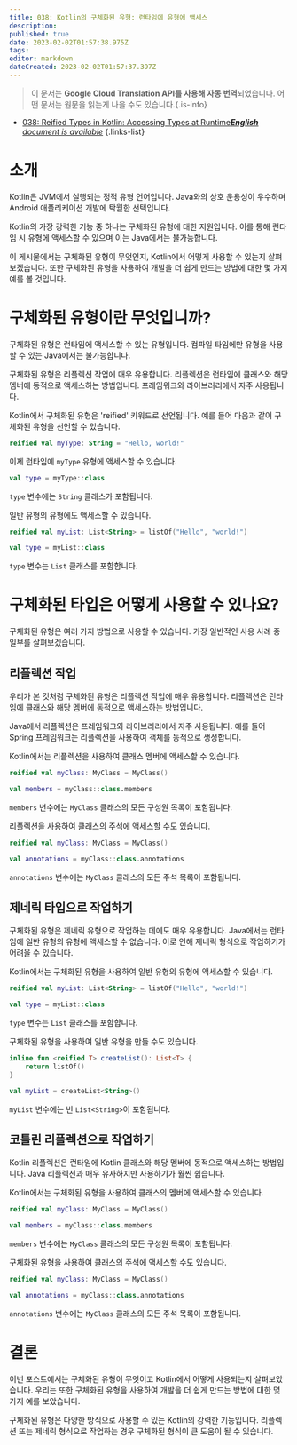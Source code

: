 ```yaml
---
title: 038: Kotlin의 구체화된 유형: 런타임에 유형에 액세스
description: 
published: true
date: 2023-02-02T01:57:38.975Z
tags: 
editor: markdown
dateCreated: 2023-02-02T01:57:37.397Z
---
```


> 이 문서는 **Google Cloud Translation API를 사용해 자동 번역**되었습니다.
어떤 문서는 원문을 읽는게 나을 수도 있습니다.{.is-info}



- [038: Reified Types in Kotlin: Accessing Types at Runtime***English** document is available*](/en/Knowledge-base/Kotlin/Learning/038-reified-types-in-kotlin-accessing-types-at-runtime)
{.links-list}


# 소개

Kotlin은 JVM에서 실행되는 정적 유형 언어입니다. Java와의 상호 운용성이 우수하며 Android 애플리케이션 개발에 탁월한 선택입니다.

Kotlin의 가장 강력한 기능 중 하나는 구체화된 유형에 대한 지원입니다. 이를 통해 런타임 시 유형에 액세스할 수 있으며 이는 Java에서는 불가능합니다.

이 게시물에서는 구체화된 유형이 무엇인지, Kotlin에서 어떻게 사용할 수 있는지 살펴보겠습니다. 또한 구체화된 유형을 사용하여 개발을 더 쉽게 만드는 방법에 대한 몇 가지 예를 볼 것입니다.

# 구체화된 유형이란 무엇입니까?

구체화된 유형은 런타임에 액세스할 수 있는 유형입니다. 컴파일 타임에만 유형을 사용할 수 있는 Java에서는 불가능합니다.

구체화된 유형은 리플렉션 작업에 매우 유용합니다. 리플렉션은 런타임에 클래스와 해당 멤버에 동적으로 액세스하는 방법입니다. 프레임워크와 라이브러리에서 자주 사용됩니다.

Kotlin에서 구체화된 유형은 'reified' 키워드로 선언됩니다. 예를 들어 다음과 같이 구체화된 유형을 선언할 수 있습니다.

```kotlin
reified val myType: String = "Hello, world!"
```

이제 런타임에 `myType` 유형에 액세스할 수 있습니다.

```kotlin
val type = myType::class
```

`type` 변수에는 `String` 클래스가 포함됩니다.

일반 유형의 유형에도 액세스할 수 있습니다.

```kotlin
reified val myList: List<String> = listOf("Hello", "world!")

val type = myList::class
```

`type` 변수는 `List` 클래스를 포함합니다.

# 구체화된 타입은 어떻게 사용할 수 있나요?

구체화된 유형은 여러 가지 방법으로 사용할 수 있습니다. 가장 일반적인 사용 사례 중 일부를 살펴보겠습니다.

## 리플렉션 작업

우리가 본 것처럼 구체화된 유형은 리플렉션 작업에 매우 유용합니다. 리플렉션은 런타임에 클래스와 해당 멤버에 동적으로 액세스하는 방법입니다.

Java에서 리플렉션은 프레임워크와 라이브러리에서 자주 사용됩니다. 예를 들어 Spring 프레임워크는 리플렉션을 사용하여 객체를 동적으로 생성합니다.

Kotlin에서는 리플렉션을 사용하여 클래스 멤버에 액세스할 수 있습니다.

```kotlin
reified val myClass: MyClass = MyClass()

val members = myClass::class.members
```

`members` 변수에는 `MyClass` 클래스의 모든 구성원 목록이 포함됩니다.

리플렉션을 사용하여 클래스의 주석에 액세스할 수도 있습니다.

```kotlin
reified val myClass: MyClass = MyClass()

val annotations = myClass::class.annotations
```

`annotations` 변수에는 `MyClass` 클래스의 모든 주석 목록이 포함됩니다.

## 제네릭 타입으로 작업하기

구체화된 유형은 제네릭 유형으로 작업하는 데에도 매우 유용합니다. Java에서는 런타임에 일반 유형의 유형에 액세스할 수 없습니다. 이로 인해 제네릭 형식으로 작업하기가 어려울 수 있습니다.

Kotlin에서는 구체화된 유형을 사용하여 일반 유형의 유형에 액세스할 수 있습니다.

```kotlin
reified val myList: List<String> = listOf("Hello", "world!")

val type = myList::class
```

`type` 변수는 `List` 클래스를 포함합니다.

구체화된 유형을 사용하여 일반 유형을 만들 수도 있습니다.

```kotlin
inline fun <reified T> createList(): List<T> {
    return listOf()
}

val myList = createList<String>()
```

`myList` 변수에는 빈 `List<String>`이 포함됩니다.

## 코틀린 리플렉션으로 작업하기

Kotlin 리플렉션은 런타임에 Kotlin 클래스와 해당 멤버에 동적으로 액세스하는 방법입니다. Java 리플렉션과 매우 유사하지만 사용하기가 훨씬 쉽습니다.

Kotlin에서는 구체화된 유형을 사용하여 클래스의 멤버에 액세스할 수 있습니다.

```kotlin
reified val myClass: MyClass = MyClass()

val members = myClass::class.members
```

`members` 변수에는 `MyClass` 클래스의 모든 구성원 목록이 포함됩니다.

구체화된 유형을 사용하여 클래스의 주석에 액세스할 수도 있습니다.

```kotlin
reified val myClass: MyClass = MyClass()

val annotations = myClass::class.annotations
```

`annotations` 변수에는 `MyClass` 클래스의 모든 주석 목록이 포함됩니다.

# 결론

이번 포스트에서는 구체화된 유형이 무엇이고 Kotlin에서 어떻게 사용되는지 살펴보았습니다. 우리는 또한 구체화된 유형을 사용하여 개발을 더 쉽게 만드는 방법에 대한 몇 가지 예를 보았습니다.

구체화된 유형은 다양한 방식으로 사용할 수 있는 Kotlin의 강력한 기능입니다. 리플렉션 또는 제네릭 형식으로 작업하는 경우 구체화된 형식이 큰 도움이 될 수 있습니다.